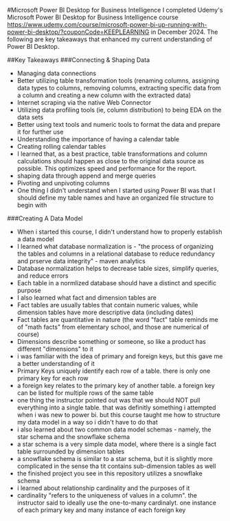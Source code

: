 #Microsoft Power BI Desktop for Business Intelligence
I completed Udemy's Microsoft Power BI Desktop for Business Intelligence course <https://www.udemy.com/course/microsoft-power-bi-up-running-with-power-bi-desktop/?couponCode=KEEPLEARNING> in December 2024. The following are key takeaways that enhanced my current understanding of Power BI Desktop.

##Key Takeaways
###Connecting & Shaping Data
- Managing data connections
- Better utilizing table transformation tools (renaming columns, assigning data types to columns, removing columns, extracting specific data from a column and creating a new column with the extracted data)
- Internet scraping  via the native Web Connector
- Utilizing data profiling tools (ie, column distribution) to being EDA on the data sets
- Better using text tools and numeric tools to format the data and prepare it for further use
- Understanding the importance of having a calendar table
- Creating rolling calendar tables
- I learned that, as a best practice, table transformations and column calculations should happen as close to the original data source as possible. This optimizes speed and performance for the report.
- shaping data through append and merge queries
- Pivoting and unpivoting columns 
- One thing I didn't understand when I started using Power BI was that I should define my table names and have an organized file structure to begin with

###Creating A Data Model
- When i started this course, I didn't understand how to properly establish a data model
- I learned what database normalization is - "the process of organizing the tables and columns in a relational database to reduce redundancy and prserve data integrity" - maven analytics
- Database normalization helps to decrease table sizes, simplify queries, and reduce errors
- Each table in a normlized database should have a distinct and specific purpose
- I also learned what fact and dimension tables are
- Fact tables are usually tables that contain numeric values, while dimension tables have more descriptive data (including dates)
- Fact tables are quantitative in nature (the word "fact" table reminds me of "math facts" from elementary school, and those are numerical of course)
- Dimensions describe something or someone, so like a product has different "dimensions" to it
- i was familiar with the idea of primary and foreign keys, but this gave me a better understanding of it
- Primary Keys uniquely identify each row of a table. there is only one primary key for each row
- a foreign key relates to the primary key of another table. a foreign key can be listed for multiple rows of the same table
- one thing the instructor pointed out was that we should NOT pull everything into a single table. that was definitly something i attempted when i was new to power bi. but this course taught me how to structure my data model in a way so i didn't have to do that
- i also learned about two common data model schemas - namely, the star schema and the snowflake schema
- a star schema is a very simple data model, where there is a single fact table surrounded by dimension tables
- a snowflake schema is similar to a star schema, but it is slightly more complicated in the sense tha tit contains sub-dimension tables as well
- the finished project you see in this repository utilizes a snowflake schema
- i learned about relationship cardinality and the purposes of it
- cardinality "refers to the uniqueness of values in a column". the instructor said to ideally use the one-to-many cardinalyt. one instance of each primary key and many instance of each foreign key
